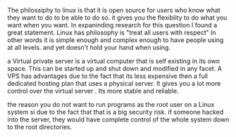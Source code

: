 The philossiphy to linux is that it is open source for users who know what they want to do to be able to do so. it gives you the flexiblity to do what you want when you want. In expaninding research for this question I found a great statement. Linux has philosophy is "treat all users with respect"
In other words it is simple enough and complex enough to have people using at all levels. and yet doesn't hold your hand when using.

a Virtual private server is a virtual computer that is self existing in its own space. This can be started up and shut down and modified in any facet. A VPS has advantages due to the fact that its less expensive then a full dedicated hosting plan that uses a physical server. It gives you a lot more control over the virtual server . Its more stable and reliable.

the reason you do not want to run programs as the root user on a Linux system si due to the fact that that is a big security risk. if someone hacked into the server, they would have complete control of the whole system down to the root directories. 

